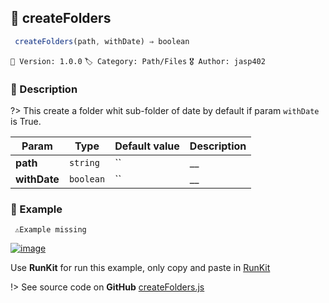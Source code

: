 ## 📁 createFolders 

```javascript
 createFolders(path, withDate) ⇒ boolean 
``` 


`📢 Version: 1.0.0`  `🏷️ Category: Path/Files` `🎖️ Author: jasp402` 

### 📝 Description 


?> This create a folder whit sub-folder of date by default if param `withDate` is True. 


| Param | Type | Default value | Description |
| --- | --- | --- | --- |
| **path** | `string` | `` | __ | 
| **withDate** | `boolean` | `` | __ | 



### 🧪 Example 


``` 
 ⚠️Example missing 
```




[![image](https://user-images.githubusercontent.com/8978470/89190058-8603d500-d566-11ea-914f-284448e5a1b6.png)](https://npm.runkit.com/js-packtools) 
 
Use **RunKit** for run this example, only copy and paste in [RunKit](https://npm.runkit.com/js-packtools)


!> See source code on **GitHub** [createFolders.js](https://github.com/jasp402/js-packtools/blob/master/lib/createFolders.js) 

